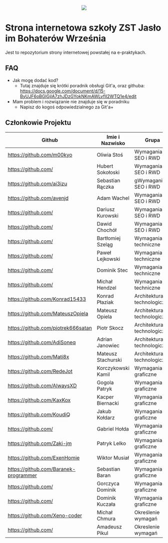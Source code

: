 <div align="center">
<img src="https://i.imgur.com/lTNtFlW.png">
<br>
</div>

# Strona internetowa szkoły ZST Jasło im Bohaterów Września
Jest to repozytorium strony internetowej powstałej na e-praktykach.

## FAQ
- Jak mogę dodać kod?
  * Tutaj znajduje się krótki poradnik obsługi Git'a, oraz githuba: https://docs.google.com/document/d/15-ByUJF6oBGIGjlA7zhJDzGYokNKmAWLvfII2WTQ1e4/edit
- Mam problem i rozwiązanie nie znajduje się w poradniku
  * Napisz do kogoś odpowiedzialnego za Git'a+

## Członkowie Projektu
| Github | Imie i Nazwisko | Grupa |
| ------------- | ------------- | ------------- |
| https://github.com/m00kyo  | Oliwia Stoś | Wymagania SEO i RWD |
| https://github.com/  | Hubert Sokołoski | Wymagania SEO i RWD |
| https://github.com/ai3izu | Sebastian Rączka | gWymagania SEO i RWD |
| https://github.com/avenjd  | Adam Wachel | Wymagania SEO i RWD |
| https://github.com/  | Dariusz Kurowski | Wymagania SEO i RWD |
| https://github.com/  | Dawid Chochół | Wymagania SEO i RWD |
| https://github.com/  | Bartłomiej Szeląg | Wymagania techniczne |
| https://github.com/  | Paweł Lejkowski | Wymagania techniczne |
| https://github.com/  | Dominik Stec | Wymagania techniczne |
| https://github.com/  | Michał Hendzel  | Wymagania techniczne |
| https://github.com/Konrad15433  | Konrad Płaziak  | Architektura technologiczna  |
| https://github.com/MateuszOpiela  | Mateusz Opiela  | Architektura technologiczna  |
| https://github.com/piotrek666satan  | Piotr Skocz  | Architektura technologiczna  |
| https://github.com/AdiSoneq  | Adrian Janowiec  | Architektura technologiczna  |
| https://github.com/Mati8x  | Mateusz Stachurski  | Architektura technologiczna  |
| https://github.com/RedeJot  | Korczykowski Kamil  | Wymagania graficzne |
| https://github.com/AlwaysXD  | Gogola Patryk  | Wymagania graficzne |
| https://github.com/KaxKox  | Kacper Biernacki  | Wymagania graficzne |
| https://github.com/KoudiQ  | Jakub Kołdarz  | Wymagania graficzne |
| https://github.com/  | Gabriel Hołda  | Wymagania graficzne |
| https://github.com/Zaki-jm  | Patryk Lelko  | Wymagania graficzne |
| https://github.com/ExenHomie  | Wiktor Musiał  | Wymagania graficzne |
| https://github.com/Baranek-programmer  | Sebastian Baran  | Wymagania graficzne |
| https://github.com/  | Gorczyca Dominik  | Wymagania graficzne |
| https://github.com/  | Dominik Kuczała  | Wymagania graficzne |
| https://github.com/Xeno-coder  | Michał Chmura  | Określenie wymagań |
| https://github.com/  | Amadeusz Pikul  | Okreslenie wymagań |
